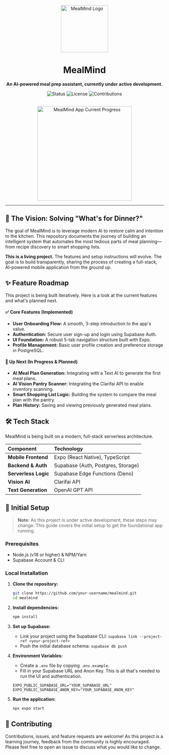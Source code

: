 
<div align="center">
  <img src="[YOUR_LOGO_URL]" alt="MealMind Logo" width="150"/>
  <h1>MealMind</h1>
  <p><strong>An AI-powered meal prep assistant, currently under active development.</strong></p>
  
  <p>
    <img alt="Status" src="https://img.shields.io/badge/status-in%20progress-yellow"/>
    <img alt="License" src="https://img.shields.io/badge/license-MIT-blue"/>
    <img alt="Contributions" src="https://img.shields.io/badge/contributions-welcome-orange"/>
  </p>
</div>

<br>

<div align="center">
  <!-- INSTRUCTION: Replace this with a GIF of the current app state. -->
  <img src="https://media.giphy.com/media/v1.Y2lkPTc5MGI3NjExbDBoY2o1ZzU5bnBtc2M2emJiaXU4emc4bmEwZW1oNHNzbjc2aDlkcyZlcD12MV9pbnRlcm5hbF9naWZfYnlfaWQmY3Q9Zw/3o7TKSjRrfIPjeiVyE/giphy.gif" alt="MealMind App Current Progress" width="300"/>
</div>

---

## 🎯 The Vision: Solving "What's for Dinner?"

The goal of MealMind is to leverage modern AI to restore calm and intention to the kitchen. This repository documents the journey of building an intelligent system that automates the most tedious parts of meal planning—from recipe discovery to smart shopping lists.

**This is a living project.** The features and setup instructions will evolve. The goal is to build transparently, sharing the process of creating a full-stack, AI-powered mobile application from the ground up.

## ✨ Feature Roadmap

This project is being built iteratively. Here is a look at the current features and what's planned next.

#### ✅ **Core Features (Implemented)**
*   **User Onboarding Flow:** A smooth, 3-step introduction to the app's value.
*   **Authentication:** Secure user sign-up and login using Supabase Auth.
*   **UI Foundation:** A robust 5-tab navigation structure built with Expo.
*   **Profile Management:** Basic user profile creation and preference storage in PostgreSQL.

#### 🚀 **Up Next (In Progress & Planned)**
*   **AI Meal Plan Generation:** Integrating with a Text AI to generate the first meal plans.
*   **AI Vision Pantry Scanner:** Integrating the Clarifai API to enable inventory scanning.
*   **Smart Shopping List Logic:** Building the system to compare the meal plan with the pantry.
*   **Plan History:** Saving and viewing previously generated meal plans.

## 🛠️ Tech Stack

MealMind is being built on a modern, full-stack serverless architecture.

| Component | Technology |
| :--- | :--- |
| **Mobile Frontend** | Expo (React Native), TypeScript |
| **Backend & Auth** | Supabase (Auth, Postgres, Storage) |
| **Serverless Logic** | Supabase Edge Functions (Deno) |
| **Vision AI** | Clarifai API |
| **Text Generation** | OpenAI GPT API |

## 🚀 Initial Setup

> **Note:** As this project is under active development, these steps may change. This guide covers the initial setup to get the foundational app running.

### Prerequisites

*   Node.js (v18 or higher) & NPM/Yarn
*   Supabase Account & CLI

### Local Installation

1.  **Clone the repository:**
    ```bash
    git clone https://github.com/your-username/mealmind.git
    cd mealmind
    ```

2.  **Install dependencies:**
    ```bash
    npm install
    ```

3.  **Set up Supabase:**
    *   Link your project using the Supabase CLI: `supabase link --project-ref <your-project-ref>`
    *   Push the initial database schema: `supabase db push`

4.  **Environment Variables:**
    *   Create a `.env` file by copying `.env.example`.
    *   Fill in your Supabase URL and Anon Key. This is all that's needed to run the UI and authentication.
    ```
    EXPO_PUBLIC_SUPABASE_URL="YOUR_SUPABASE_URL"
    EXPO_PUBLIC_SUPABASE_ANON_KEY="YOUR_SUPABASE_ANON_KEY"
    ```

5.  **Run the application:**
    ```bash
    npx expo start
    ```

## 🤝 Contributing

Contributions, issues, and feature requests are welcome! As this project is a learning journey, feedback from the community is highly encouraged. Please feel free to open an issue to discuss what you would like to change.

